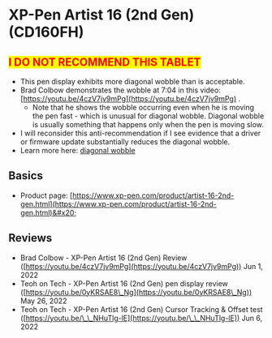 # XP-Pen Artist 16 (2nd Gen) (CD160FH)

## <mark style="color:red;">**I DO NOT RECOMMEND THIS TABLET**</mark>

* This pen display exhibits more diagonal wobble than is acceptable.
* Brad Colbow demonstrates the wobble at 7:04 in this video: [https://youtu.be/4czV7jv9mPg](https://youtu.be/4czV7jv9mPg) .&#x20;
  * Note that he shows the wobble occurring even when he is moving the pen fast - which is unusual for diagonal wobble. Diagonal wobble is usually something that happens only when the pen is moving slow.
* I will reconsider this anti-recommendation if I see evidence that a driver or firmware update substantially reduces the diagonal wobble.
* Learn more here: [diagonal wobble](../../../guides/core-features/diagonal-wobble/)&#x20;

## Basics

* Product page: [https://www.xp-pen.com/product/artist-16-2nd-gen.html](https://www.xp-pen.com/product/artist-16-2nd-gen.html)&#x20;

## Reviews

* Brad Colbow - XP-Pen Artist 16 (2nd Gen) Review ([https://youtu.be/4czV7jv9mPg](https://youtu.be/4czV7jv9mPg)) Jun 1, 2022
* Teoh on Tech - XP-Pen Artist 16 (2nd Gen) pen display review ([https://youtu.be/0yKRSAE8\_Ng](https://youtu.be/0yKRSAE8\_Ng)) May 26, 2022
* Teoh on Tech - XP-Pen Artist 16 (2nd Gen) Cursor Tracking & Offset test ([https://youtu.be/\_\_NHuTlg-lE](https://youtu.be/\_\_NHuTlg-lE)) Jun 6, 2022

